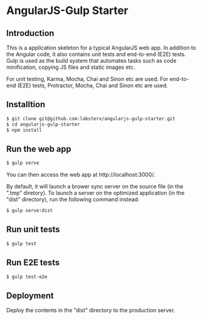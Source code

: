 # AngularJS-Gulp Starter

## Introduction

This is a application skeleton for a typical AngularJS web app. In addition to the Angular code, it also contains unit tests and end-to-end (E2E) tests. Gulp is used as the build system that automates tasks such as code minification, copying JS files and static images etc.

For unit testing, Karma, Mocha, Chai and Sinon etc are used. For end-to-end (E2E) tests, Protractor, Mocha, Chai and Sinon etc are used.


Installtion
-----------

```sh
$ git clone git@github.com:labsterx/angularjs-gulp-starter.git
$ cd angularjs-gulp-starter
$ npm install
```

Run the web app
---------------

```sh
$ gulp serve
```

You can then access the web app at http://localhost:3000/.

By default, it will launch a brower sync server on the source file (in the ".tmp" diretory). To launch a server on the optimized application (in the "dist" directory), run the following command instead:

```sh
$ gulp serve:dist
```

Run unit tests
--------------

```sh
$ gulp test
```

Run E2E tests
--------------

```sh
$ gulp test-e2e
```

Deployment
--------------

Deploy the contents in the "dist" directory to the production server.


